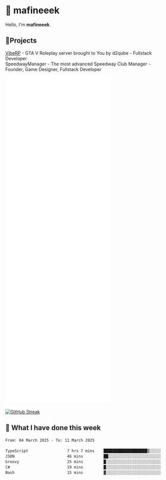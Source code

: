 # 👋 mafineeek
Hello, I'm **mafineeek**.

## 📝Projects

[VibeRP](https://v-rp.pl) - GTA V Roleplay server brought to You by d2qube - Fullstack Developer<br/>
SpeedwayManager - The most advanced Speedway Club Manager - Founder, Game Designer, Fullstack Developer


![](./github-metrics.svg)

[![GitHub Streak](https://streak-stats.demolab.com/?user=mafineeek)](https://git.io/streak-stats)

## 📰 What I have done this week
<!--START_SECTION:waka-->

```txt
From: 04 March 2025 - To: 11 March 2025

TypeScript                 7 hrs 7 mins    ███████████████████▒░░░░░   76.92 %
JSON                       46 mins         ██░░░░░░░░░░░░░░░░░░░░░░░   08.29 %
Groovy                     25 mins         █░░░░░░░░░░░░░░░░░░░░░░░░   04.60 %
C#                         19 mins         █░░░░░░░░░░░░░░░░░░░░░░░░   03.52 %
Bash                       15 mins         ▓░░░░░░░░░░░░░░░░░░░░░░░░   02.73 %
```

<!--END_SECTION:waka-->
